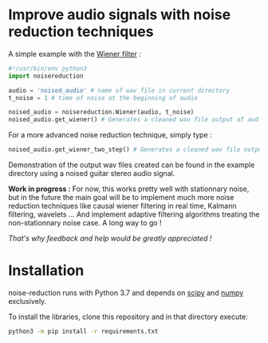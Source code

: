 # Improve audio signals with noise reduction techniques

A simple example with the [Wiener filter](https://en.wikipedia.org/wiki/Wiener_filter) :
```python
#!/usr/bin/env python3
import noisereduction

audio = 'noised_audio' # name of wav file in current directory
t_noise = 1 # time of noise at the beginning of audio

noised_audio = noisereduction.Wiener(audio, t_noise)
noised_audio.get_wiener() # Generates a cleaned wav file output of audio using Wiener filter
```
For a more advanced noise reduction technique, simply type :
```python
noised_audio.get_wiener_two_step() # Generates a cleaned wav file output of audio
```
Demonstration of the output wav files created can be found in the example directory using a noised guitar stereo audio signal.


**Work in progress :**
For now, this works pretty well with stationnary noise, but in the future the main goal will be to implement much more noise reduction techniques like causal wiener filtering in real time, Kalmann filtering, wavelets ...
And implement adaptive filtering algorithms treating the non-stationnary noise case. A long way to go !

*That's why feedback and help would be greatly appreciated !*


# Installation
noise-reduction runs with Python 3.7 and depends on [scipy](https://www.scipy.org/) and [numpy](https://www.numpy.org/) exclusively.

To install the libraries, clone this repository and in that directory execute:
```sh
python3 -m pip install -r requirements.txt
```
